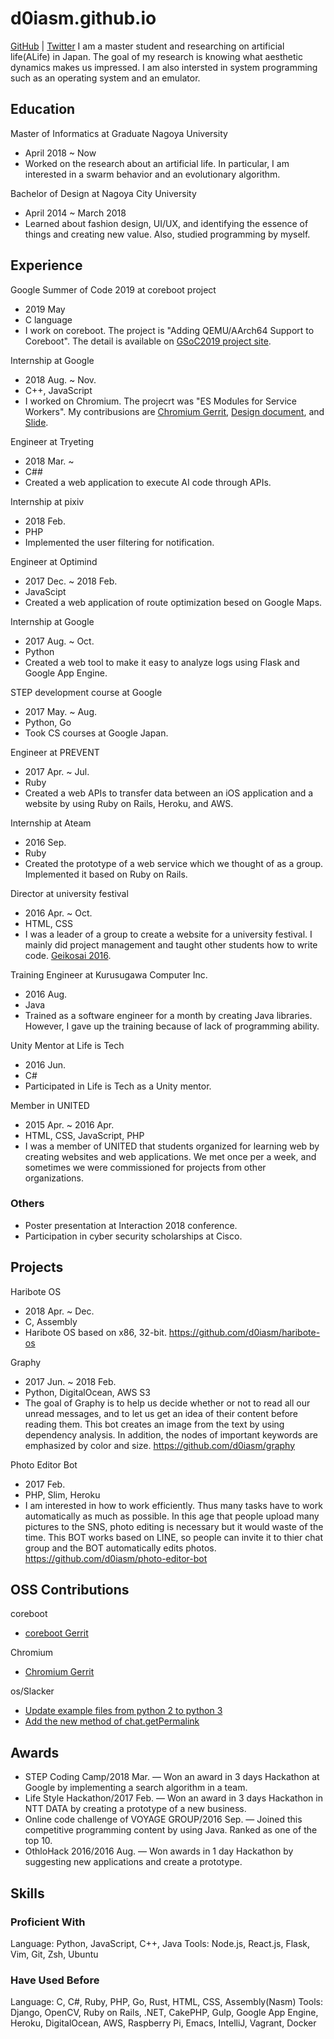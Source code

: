 # d0iasm.github.io
[GitHub](https://github.com/d0iasm) | [Twitter](https://twitter.com/d0iasm)
I am a master student and researching on artificial life(ALife) in Japan. The goal of my research is knowing what aesthetic dynamics makes us impressed. I am also intersted in system programming such as an operating system and an emulator. 

## Education
Master of Informatics at Graduate Nagoya University
- April 2018 ~ Now
- Worked on the research about an artificial life. In particular, I am interested in a swarm behavior and an evolutionary algorithm.

Bachelor of Design at Nagoya City University
- April 2014 ~ March 2018
- Learned about fashion design, UI/UX, and identifying the essence of things and creating new value. Also, studied programming by myself.

## Experience
Google Summer of Code 2019 at coreboot project
- 2019 May
- C language
- I work on coreboot. The project is "Adding QEMU/AArch64 Support to Coreboot". The detail is available on [GSoC2019 project site](https://summerofcode.withgoogle.com/projects/#5148970366533632).

Internship at Google
- 2018 Aug. ~ Nov.
- C++, JavaScript
- I worked on Chromium. The projecrt was "ES Modules for Service Workers". My contribusions are [Chromium Gerrit](https://chromium-review.googlesource.com/q/owner:asamidoi), [Design document](https://docs.google.com/document/d/1SeQ085YdBTtW3D_ygSpO0Wz2DAe8QiS1gj37IG5lstg/), and [Slide](https://docs.google.com/presentation/d/19mLH9FK5mOXlcQQkAb1QSeP7BZFV4ZRxNigX55EGeOA/).

Engineer at Tryeting
- 2018 Mar. ~
- C##
- Created a web application to execute AI code through APIs.

Internship at pixiv
- 2018 Feb.
- PHP
- Implemented the user filtering for notification.

Engineer at Optimind
- 2017 Dec. ~ 2018 Feb.
- JavaScipt
- Created a web application of route optimization besed on Google Maps.

Internship at Google
- 2017 Aug. ~ Oct.
- Python
- Created a web tool to make it easy to analyze logs using Flask and Google App Engine.

STEP development course at Google
- 2017 May. ~ Aug.
- Python, Go
- Took CS courses at Google Japan.

Engineer at PREVENT
- 2017 Apr. ~ Jul.
- Ruby
- Created a web APIs to transfer data between an iOS application and a website by using Ruby on Rails, Heroku, and AWS.

Internship at Ateam
- 2016 Sep.
- Ruby
- Created the prototype of a web service which we thought of as a group. Implemented it based on Ruby on Rails.

Director at university festival
- 2016 Apr. ~ Oct.
- HTML, CSS
- I was a leader of a group to create a website for a university festival. I mainly did project management and taught other students how to write code. [Geikosai 2016](http://geikousai-ncu.com/2016/).

Training Engineer at Kurusugawa Computer Inc.
- 2016 Aug.
- Java
- Trained as a software engineer for a month by creating Java libraries. However, I gave up the training because of lack of programming ability.

Unity Mentor at Life is Tech
- 2016 Jun.
- C#
- Participated in Life is Tech as a Unity mentor.

Member in UNITED
- 2015 Apr. ~ 2016 Apr.
- HTML, CSS, JavaScript, PHP
- I was a member of UNITED that students organized for learning web by creating websites and web applications. We met once per a week, and sometimes we were commissioned for projects from other organizations.  

### Others
- Poster presentation at Interaction 2018 conference.
- Participation in cyber security scholarships at Cisco.

## Projects
Haribote OS
- 2018 Apr. ~ Dec.
- C, Assembly
- Haribote OS based on x86, 32-bit. https://github.com/d0iasm/haribote-os

Graphy
- 2017 Jun. ~ 2018 Feb.
- Python, DigitalOcean, AWS S3
- The goal of Graphy is to help us decide whether or not to read all our unread messages, and to let us get an idea of their content before reading them. This bot creates an image from the text by using dependency analysis. In addition, the nodes of important keywords are emphasized by color and size. https://github.com/d0iasm/graphy 

Photo Editor Bot
- 2017 Feb.
- PHP, Slim, Heroku
- I am interested in how to work efficiently. Thus many tasks have to work automatically as much as possible. In this age that people upload many pictures to the SNS, photo editing is necessary but it would waste of the time. This BOT works  based on LINE, so people can invite it to thier chat group and the BOT automatically edits photos. https://github.com/d0iasm/photo-editor-bot

## OSS Contributions
coreboot
- [coreboot Gerrit](https://review.coreboot.org/q/owner:d0iasm)

Chromium
- [Chromium Gerrit](https://chromium-review.googlesource.com/q/owner:asamidoi)

os/Slacker
- [Update example files from python 2 to python 3](https://github.com/os/slacker/pull/129)
- [Add the new method of chat.getPermalink](https://github.com/os/slacker/pull/130)

## Awards
- STEP Coding Camp/2018 Mar. — Won an award in 3 days Hackathon at Google by implementing a search algorithm in a team.
- Life Style Hackathon/2017 Feb. — Won an award in 3 days Hackathon in NTT DATA by creating a prototype of a new business.
- Online code challenge of VOYAGE GROUP/2016 Sep. — Joined this competitive programming content by using Java. Ranked as one of the top 10.
- OthloHack 2016/2016 Aug. — Won awards in 1 day Hackathon by suggesting new applications and create a prototype.

## Skills
### Proficient With
Language: Python, JavaScript, C++, Java
Tools: Node.js, React.js, Flask, Vim, Git, Zsh, Ubuntu
### Have Used Before
Language: C, C#, Ruby, PHP, Go, Rust, HTML, CSS, Assembly(Nasm)
Tools: Django, OpenCV, Ruby on Rails, .NET, CakePHP, Gulp, Google App Engine, Heroku, DigitalOcean, AWS, Raspberry Pi, Emacs, IntelliJ, Vagrant, Docker
